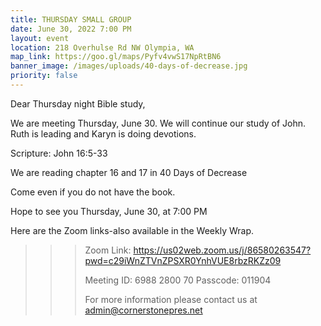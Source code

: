```yaml
---
title: THURSDAY SMALL GROUP
date: June 30, 2022 7:00 PM
layout: event
location: 218 Overhulse Rd NW Olympia, WA
map_link: https://goo.gl/maps/Pyfv4vwS17NpRtBN6
banner_image: /images/uploads/40-days-of-decrease.jpg
priority: false
---
```

Dear Thursday night Bible study,

<!--StartFragment-->

We are meeting Thursday, June 30. We will continue our study of John. Ruth is leading and Karyn is doing devotions. 

Scripture: John 16:5-33

We are reading chapter 16 and 17 in 40 Days of Decrease

Come even if you do not have the book.

<!--EndFragment-->Hope to see you Thursday, June 30, at 7:00 PM

Here are the Zoom links-also available in the Weekly Wrap.

<!--\\\\\\\\\\\\\\\\\\\\\\\\\[if !supportLineBreakNewLine]-->

<!--\\\\\\\\\\\\\\\\\\\\\\\\\[endif]-->

<!--EndFragment-->

> > > Zoom Link: <https://us02web.zoom.us/j/86580263547?pwd=c29iWnZTVnZPSXR0YnhVUE8rbzRKZz09>
> > >
> > > Meeting ID: 6988 2800 70
> > > Passcode: 011904
> > >
> > > For more information please contact us at admin@cornerstonepres.net